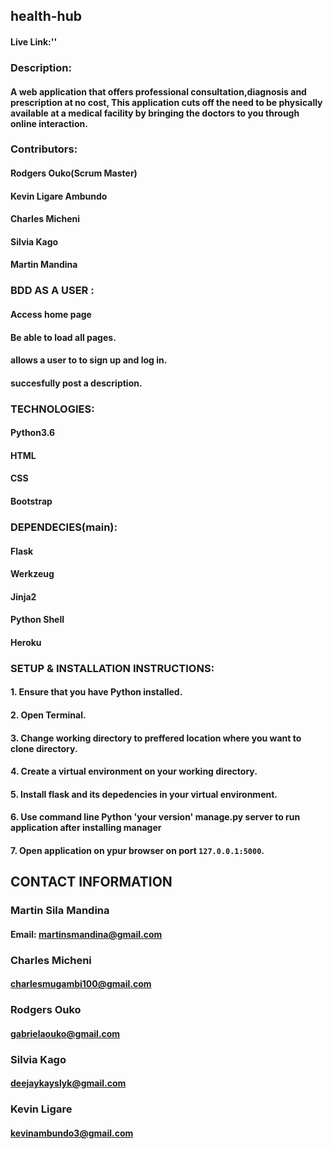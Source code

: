 ## health-hub
#### Live Link:''
### Description:
#### A web application that offers professional consultation,diagnosis and prescription at no cost, This application cuts off the need to be physically available at a medical facility by bringing the doctors to you through online interaction. 
### Contributors:
#### Rodgers Ouko(Scrum Master)
#### Kevin Ligare Ambundo
#### Charles Micheni
#### Silvia Kago
#### Martin Mandina
### BDD AS A USER :
#### Access home page
#### Be able to load all pages.
#### allows a user to to sign up and log in.
#### succesfully post a description.
### TECHNOLOGIES:
#### Python3.6
#### HTML
#### CSS
#### Bootstrap
### DEPENDECIES(main):
#### Flask
#### Werkzeug
#### Jinja2
#### Python Shell
#### Heroku
### SETUP & INSTALLATION INSTRUCTIONS:
#### 1. Ensure that you have Python installed.
#### 2. Open Terminal.
#### 3. Change working directory to preffered location where you want to clone directory.
#### 4. Create a virtual environment on your working directory.
#### 5. Install flask and its depedencies in your virtual environment.
#### 6. Use command line Python 'your version' manage.py server to run application after installing manager
#### 7. Open application on ypur browser on port `127.0.0.1:5000`. 
## CONTACT INFORMATION
### Martin Sila Mandina 
#### Email: martinsmandina@gmail.com
### Charles Micheni
#### charlesmugambi100@gmail.com
### Rodgers Ouko
#### gabrielaouko@gmail.com
### Silvia Kago
#### deejaykayslyk@gmail.com
### Kevin Ligare
#### kevinambundo3@gmail.com



